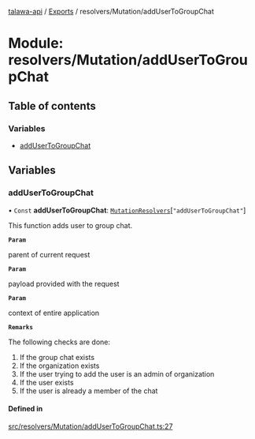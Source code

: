 [talawa-api](../README.md) / [Exports](../modules.md) / resolvers/Mutation/addUserToGroupChat

# Module: resolvers/Mutation/addUserToGroupChat

## Table of contents

### Variables

- [addUserToGroupChat](resolvers_Mutation_addUserToGroupChat.md#addusertogroupchat)

## Variables

### addUserToGroupChat

• `Const` **addUserToGroupChat**: [`MutationResolvers`](types_generatedGraphQLTypes.md#mutationresolvers)[``"addUserToGroupChat"``]

This function adds user to group chat.

**`Param`**

parent of current request

**`Param`**

payload provided with the request

**`Param`**

context of entire application

**`Remarks`**

The following checks are done:
1. If the group chat exists
2. If the organization exists
3. If the user trying to add the user is an admin of organization
4. If the user exists
5. If the user is already a member of the chat

#### Defined in

[src/resolvers/Mutation/addUserToGroupChat.ts:27](https://github.com/PalisadoesFoundation/talawa-api/blob/66970ab/src/resolvers/Mutation/addUserToGroupChat.ts#L27)
